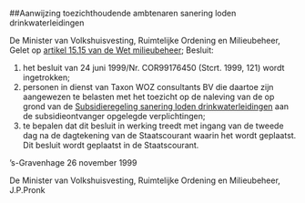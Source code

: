 <meta http-equiv='Content-Type' content='text/html; charset=utf-8' />

##Aanwijzing toezichthoudende ambtenaren sanering loden drinkwaterleidingen

De Minister van Volkshuisvesting, Ruimtelijke Ordening en Milieubeheer,  
Gelet op [artikel 15.15 van de Wet milieubeheer](../../../../../../../../wet/wet/milieubeheer/BWBR0003245/README.md);
Besluit:      
1.  het besluit van 24 juni 1999/Nr. COR99176450 (Stcrt. 1999, 121) wordt ingetrokken;   
2.  personen in dienst van Taxon WOZ consultants BV die daartoe zijn aangewezen te belasten met het toezicht op de naleving van de op grond van de [Subsidieregeling sanering loden drinkwaterleidingen](../../../../../../../../ministeriele-regeling/subsidieregeling/sanering/loden/drinkwaterleidingen/BWBR0010544/README.md) aan de subsidieontvanger opgelegde verplichtingen;   
3.  te bepalen dat dit besluit in werking treedt met ingang van de tweede dag na de dagtekening van de Staatscourant waarin het wordt geplaatst.      Dit besluit wordt geplaatst in de Staatscourant.   

’s-Gravenhage 
26 november 1999    

De 
Minister van Volkshuisvesting, Ruimtelijke Ordening en Milieubeheer, 
J.P.Pronk    
